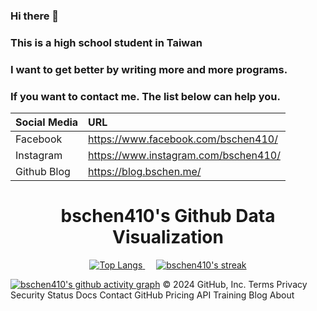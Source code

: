 ### Hi there 👋

### This is a high school student in Taiwan

### I want to get better by writing more and more programs.

<!--
### Hei! I also like to play guitar🎸. Music🎵 sets me free! HAHA
-->

### If you want to contact me. The list below can help you.

| Social Media | URL                                      |
|:------------ |:---------------------------------------- |
| Facebook     | https://www.facebook.com/bschen410/ |
| Instagram    | https://www.instagram.com/bschen410/       |
| Github Blog  | https://blog.bschen.me/        |

<h1 align="center">bschen410's Github Data Visualization</h1>
<p align="center">
  <a href="https://github.com/DenverCoder1/github-readme-streak-stats">
    <img title="Top Langs" src="https://github-readme-stats.vercel.app/api/top-langs/?username=bschen410&hide=html,css,javascript&langs_count=8&theme=react"/>
  </a>
  </a>&emsp;</a>
  <a href="https://github.com/DenverCoder1/github-readme-streak-stats">
    <img title="🔥 Get streak stats for your profile at git.io/streak-stats" alt="bschen410's streak" src="https://github-readme-streak-stats.herokuapp.com/?user=bschen410&theme=black-ice&hide_border=true&stroke=0000&background=060A0CD0"/>
</p>

<!-- ![snake gif](https://github.com/bschen410/bschen410/blob/output/github-contribution-grid-snake.svg#gh-dark-mode-only) -->
[![bschen410's github activity graph](https://github-readme-activity-graph.vercel.app/graph?username=bschen410&theme=react-dark)](https://github.com/ashutosh00710/github-readme-activity-graph)
© 2024 GitHub, Inc.
Terms
Privacy
Security
Status
Docs
Contact GitHub
Pricing
API
Training
Blog
About

<!--
**bschen410/bschen410** is a ✨ _special_ ✨ repository because its `README.md` (this file) appears on your GitHub profile.

Here are some ideas to get you started:

- 🔭 I’m currently working on ...
- 🌱 I’m currently learning ...
- 👯 I’m looking to collaborate on ...
- 🤔 I’m looking for help with ...
- 💬 Ask me about ...
- 📫 How to reach me: ...
- 😄 Pronouns: ...
- ⚡ Fun fact: ...
-->
